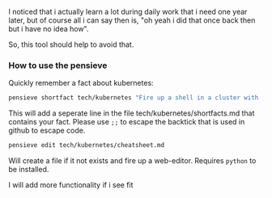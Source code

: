 I noticed that i actually learn a lot during daily work that i need one year later, but of course all i can say then is,
"oh yeah i did that once back then but i have no idea how".

So, this tool should help to avoid that.

### How to use the pensieve

Quickly remember a fact about kubernetes:

```bash
pensieve shortfact tech/kubernetes "Fire up a shell in a cluster with ;;kubectl run tmp-shell --rm -i --tty --image centos -- /bin/bash;;""
```

This will add a seperate line in the file tech/kubernetes/shortfacts.md that contains your fact. Please use `;;` to escape the backtick that is used in github to escape code.

```bash
pensieve edit tech/kubernetes/cheatsheet.md
```

Will create a file if it not exists and fire up a web-editor. Requires `python` to be installed.


I will add more functionality if i see fit
